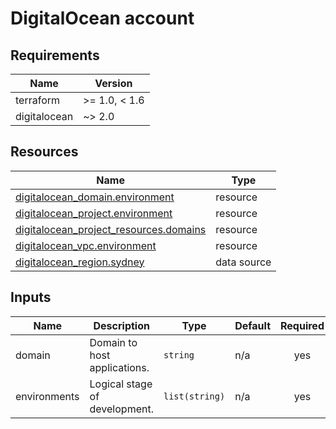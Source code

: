 # DigitalOcean account

<!-- BEGIN-TF-DOCS -->

## Requirements

| Name | Version |
|------|---------|
| terraform | >= 1.0, < 1.6 |
| digitalocean | ~> 2.0 |

## Resources

| Name | Type |
|------|------|
| [digitalocean_domain.environment](https://registry.terraform.io/providers/digitalocean/digitalocean/latest/docs/resources/domain) | resource |
| [digitalocean_project.environment](https://registry.terraform.io/providers/digitalocean/digitalocean/latest/docs/resources/project) | resource |
| [digitalocean_project_resources.domains](https://registry.terraform.io/providers/digitalocean/digitalocean/latest/docs/resources/project_resources) | resource |
| [digitalocean_vpc.environment](https://registry.terraform.io/providers/digitalocean/digitalocean/latest/docs/resources/vpc) | resource |
| [digitalocean_region.sydney](https://registry.terraform.io/providers/digitalocean/digitalocean/latest/docs/data-sources/region) | data source |

## Inputs

| Name | Description | Type | Default | Required |
|------|-------------|------|---------|:--------:|
| domain | Domain to host applications. | `string` | n/a | yes |
| environments | Logical stage of development. | `list(string)` | n/a | yes |

<!-- END-TF-DOCS ---->
